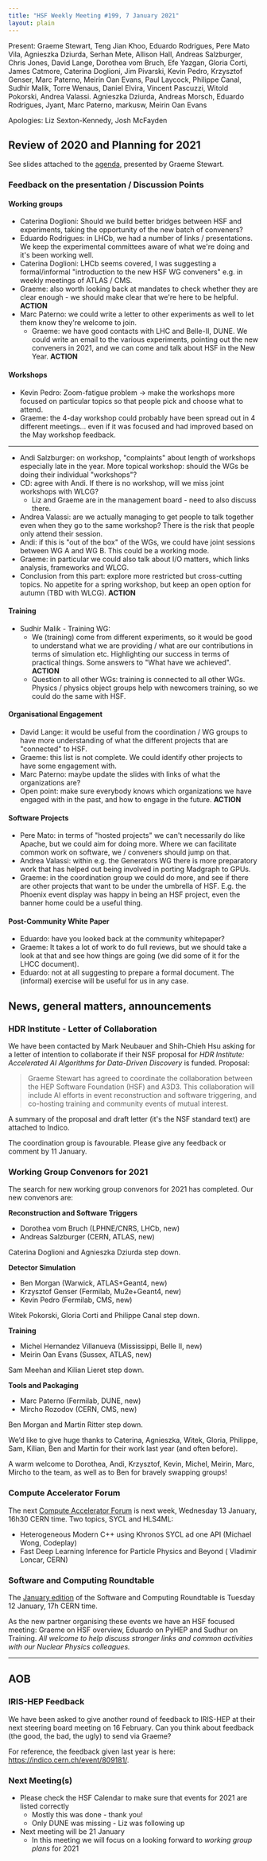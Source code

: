 ```yaml
---
title: "HSF Weekly Meeting #199, 7 January 2021"
layout: plain
---
```


Present: Graeme Stewart, Teng Jian Khoo, Eduardo Rodrigues, Pere Mato Vila,
Agnieszka Dziurda, Serhan Mete, Allison Hall, Andreas Salzburger, Chris Jones,
David Lange, Dorothea vom Bruch, Efe Yazgan, Gloria Corti, James Catmore,
Caterina Doglioni, Jim Pivarski, Kevin Pedro, Krzysztof Genser, Marc Paterno,
Meirin Oan Evans, Paul Laycock, Philippe Canal, Sudhir Malik, Torre Wenaus,
Daniel Elvira, Vincent Pascuzzi, Witold Pokorski, Andrea Valassi. Agnieszka
Dziurda, Andreas Morsch, Eduardo Rodrigues, Jyant, Marc Paterno, markusw, Meirin
Oan Evans

Apologies: Liz Sexton-Kennedy, Josh McFayden

## Review of 2020 and Planning for 2021

See slides attached to the [agenda](https://indico.cern.ch/event/981562/),
presented by Graeme Stewart.

### Feedback on the presentation / Discussion Points

#### Working groups

- Caterina Doglioni: Should we build better bridges between HSF and experiments,
  taking the opportunity of the new batch of conveners?
- Eduardo Rodrigues: in LHCb, we had a number of links / presentations. We keep
  the experimental committees aware of what we're doing and it's been working
  well.
- Caterina Doglioni: LHCb seems covered, I was suggesting a formal/informal
  "introduction to the new HSF WG conveners" e.g. in weekly meetings of ATLAS /
  CMS.
- Graeme: also worth looking back at mandates to check whether they are clear
  enough - we should make clear that we're here to be helpful. **ACTION**
- Marc Paterno: we could write a letter to other experiments as well to let them
  know they're welcome to join.
  - Graeme: we have good contacts with LHC and Belle-II, DUNE. We could write an
    email to the various experiments, pointing out the new conveners in 2021,
    and we can come and talk about HSF in the New Year. **ACTION**

#### Workshops

- Kevin Pedro: Zoom-fatigue problem -> make the workshops more focused on
  particular topics so that people pick and choose what to attend.
- Graeme: the 4-day workshop could probably have been spread out in 4 different
  meetings... even if it was focused and had improved based on the May workshop
  feedback.

---

- Andi Salzburger: on workshop, "complaints" about length of workshops
  especially late in the year. More topical workshop: should the WGs be doing
  their individual "workshops"?
- CD: agree with Andi. If there is no workshop, will we miss joint workshops
  with WLCG?
  - Liz and Graeme are in the management board - need to also discuss there.
- Andrea Valassi: are we actually managing to get people to talk together even
  when they go to the same workshop? There is the risk that people only attend
  their session.
- Andi: if this is "out of the box" of the WGs, we could have joint sessions
  between WG A and WG B. This could be a working mode.
- Graeme: in particular we could also talk about I/O matters, which links
  analysis, frameworks and WLCG.
- Conclusion from this part: explore more restricted but cross-cutting topics.
  No appetite for a spring workshop, but keep an open option for autumn (TBD
  with WLCG). **ACTION**

#### Training

- Sudhir Malik - Training WG:
  - We (training) come from different experiments, so it would be good to
    understand what we are providing / what are our contributions in terms of
    simulation etc. Highlighting our success in terms of practical things. Some
    answers to "What have we achieved". **ACTION**
  - Question to all other WGs: training is connected to all other WGs. Physics /
    physics object groups help with newcomers training, so we could do the same
    with HSF.

#### Organisational Engagement

- David Lange: it would be useful from the coordination / WG groups to have more
  understanding of what the different projects that are "connected" to HSF.
- Graeme: this list is not complete. We could identify other projects to have
  some engagement with.
- Marc Paterno: maybe update the slides with links of what the organizations
  are?
- Open point: make sure everybody knows which organizations we have engaged with
  in the past, and how to engage in the future. **ACTION**

#### Software Projects

- Pere Mato: in terms of "hosted projects" we can't necessarily do like Apache,
  but we could aim for doing more. Where we can facilitate common work on
  software, we / conveners should jump on that.
- Andrea Valassi: within e.g. the Generators WG there is more preparatory work
  that has helped out being involved in porting Madgraph to GPUs.
- Graeme: in the coordination group we could do more, and see if there are other
  projects that want to be under the umbrella of HSF. E.g. the Phoenix event
  display was happy in being an HSF project, even the banner home could be a
  useful thing.

#### Post-Community White Paper

- Eduardo: have you looked back at the community whitepaper?
- Graeme: It takes a lot of work to do full reviews, but we should take a look
  at that and see how things are going (we did some of it for the LHCC
  document).
- Eduardo: not at all suggesting to prepare a formal document. The (informal)
  exercise will be useful for us in any case.

## News, general matters, announcements

### HDR Institute - Letter of Collaboration

We have been contacted by Mark Neubauer and Shih-Chieh Hsu asking for a letter
of intention to collaborate if their NSF proposal for _HDR Institute:
Accelerated AI Algorithms for Data-Driven Discovery_ is funded. Proposal:

> Graeme Stewart has agreed to coordinate the collaboration between the HEP
> Software Foundation (HSF) and A3D3. This collaboration will include AI efforts
> in event reconstruction and software triggering, and co-hosting training and
> community events of mutual interest.

A summary of the proposal and draft letter (it's the NSF standard text) are
attached to Indico.

The coordination group is favourable. Please give any feedback or comment by 11
January.

### Working Group Convenors for 2021

The search for new working group convenors for 2021 has completed. Our new
convenors are:

**Reconstruction and Software Triggers**

- Dorothea vom Bruch (LPHNE/CNRS, LHCb, new)
- Andreas Salzburger (CERN, ATLAS, new)

Caterina Doglioni and Agnieszka Dziurda step down.

**Detector Simulation**

- Ben Morgan (Warwick, ATLAS+Geant4, new)
- Krzysztof Genser (Fermilab, Mu2e+Geant4, new)
- Kevin Pedro (Fermilab, CMS, new)

Witek Pokorski, Gloria Corti and Philippe Canal step down.

**Training**

- Michel Hernandez Villanueva (Mississippi, Belle II, new)
- Meirin Oan Evans (Sussex, ATLAS, new)

Sam Meehan and Kilian Lieret step down.

**Tools and Packaging**

- Marc Paterno (Fermilab, DUNE, new)
- Mircho Rozodov (CERN, CMS, new)

Ben Morgan and Martin Ritter step down.

We’d like to give huge thanks to Caterina, Agnieszka, Witek, Gloria, Philippe,
Sam, Kilian, Ben and Martin for their work last year (and often before).

A warm welcome to Dorothea, Andi, Krzysztof, Kevin, Michel, Meirin, Marc, Mircho
to the team, as well as to Ben for bravely swapping groups!

### Compute Accelerator Forum

The next [Compute Accelerator Forum](https://indico.cern.ch/event/975003/) is
next week, Wednesday 13 January, 16h30 CERN time. Two topics, SYCL and HLS4ML:

- Heterogeneous Modern C++ using Khronos SYCL ad one API (Michael Wong,
  Codeplay)
- Fast Deep Learning Inference for Particle Physics and Beyond ( Vladimir
  Loncar, CERN)

### Software and Computing Roundtable

The [January edition](https://indico.jlab.org/event/420/) of the Software and
Computing Roundtable is Tuesday 12 January, 17h CERN time.

As the new partner organising these events we have an HSF focused meeting:
Graeme on HSF overview, Eduardo on PyHEP and Sudhur on Training. _All welcome to
help discuss stronger links and common activities with our Nuclear Physics
colleagues._

---

## AOB

### IRIS-HEP Feedback

We have been asked to give another round of feedback to IRIS-HEP at their next
steering board meeting on 16 February. Can you think about feedback (the good,
the bad, the ugly) to send via Graeme?

For reference, the feedback given last year is here:
<https://indico.cern.ch/event/809181/>.

### Next Meeting(s)

- Please check the HSF Calendar to make sure that events for 2021 are listed
  correctly
  - Mostly this was done - thank you!
  - Only DUNE was missing - Liz was following up
- Next meeting will be 21 January
  - In this meeting we will focus on a looking forward to _working group plans_
    for 2021
